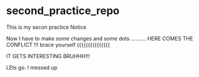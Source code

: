 # second_practice_repo

This is my secon practice
Notice

Now I have to make some changes
and some dots ..........
HERE COMES THE CONFLICT !!!
brace yourself
{{{{{{{{{{{{{{{

IT GETS INTERESTING
BRUHHH!!!

LEts go. I messed up

